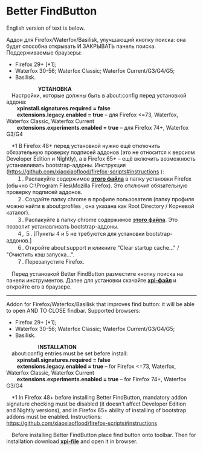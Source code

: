 ﻿# Better FindButton
English version of text is below.

Аддон для Firefox/Waterfox/Basilisk, улучшающий кнопку поиска: она будет способна открывать И ЗАКРЫВАТЬ панель поиска.
Поддерживаемые браузеры:
- Firefox 29+ \[\*1\];
- Waterfox 30-56; Waterfox Classic; Waterfox Current/G3/G4/G5;
- Basilisk.

      **УСТАНОВКА**</br>
 Настройки, которые должны быть в about:config перед установкой аддона:</br>
  <b>xpinstall.signatures.required = false</b></br>
  <b>extensions.legacy.enabled = true</b> – для Firefox <=73, Waterfox, Waterfox Classic, Waterfox Current</br>
  <b>extensions.experiments.enabled = true</b> – для Firefox 74+, Waterfox G3/G4</br>

 \*1 В Firefox 48+ перед установкой нужно ещё отключить обязательную проверку подписей аддонов (это не относится к версиям Developer Edition и Nightly), а в Firefox 65+ – ещё включить возможность устанавливать bootstrap-аддоны. Инструкция (https://github.com/xiaoxiaoflood/firefox-scripts#instructions ):</br>
  １. Распакуйте содержимое <b>[этого файла](https://raw.githubusercontent.com/xiaoxiaoflood/firefox-scripts/master/fx-folder.zip)</b> в папку установки Firefox (обычно C:\Program Files\Mozilla Firefox). Это отключит обязательную проверку подписей аддонов.</br>
  ２. Создайте папку chrome в профиле пользователя (папку профиля можно найти в about:profiles , она указана как Root Directory / Корневой каталог).</br>
  ３. Распакуйте в папку chrome содержимое <b>[этого файла](https://raw.githubusercontent.com/xiaoxiaoflood/firefox-scripts/master/utils_extensions_only.zip)</b>. Это позволит устанавливать bootstrap-аддоны.</br>
  ４, ５. \[Пункты 4 и 5 не требуются для установки bootstrap-аддонов.\]</br>
  ６. Откройте about:support и кликните "Clear startup cache…" / "Очистить кэш запуска…".</br>
  ７. Перезапустите Firefox.

 Перед установкой Better FindButton разместите кнопку поиска на панели инструментов. Далее для установки скачайте <b>[xpi-файл](https://github.com/Mikhail-M12/Better-FindButton/releases/download/v1.0/betterfindbutton.xpi)</b> и откройте его в браузере.



****************************************************

Addon for Firefox/Waterfox/Basilisk that improves find button: it will be able to open AND TO CLOSE findbar.
Supported browsers:
- Firefox 29+ \[\*1\];
- Waterfox 30-56; Waterfox Classic; Waterfox Current/G3/G4/G5;
- Basilisk.

      **INSTALLATION**</br>
 about:config entries must be set before install:</br>
  <b>xpinstall.signatures.required = false</b></br>
  <b>extensions.legacy.enabled = true</b> – for Firefox <=73, Waterfox, Waterfox Classic, Waterfox Current</br>
  <b>extensions.experiments.enabled = true</b> – for Firefox 74+, Waterfox G3/G4</br>

 \*1 In Firefox 48+ before installing Better FindButton, mandatory addon signature checking must be disabled (it doesn't affect Developer Edition and Nightly versions), and in Firefox 65+ ability of installing of bootstrap addons must be enabled. Instructions: https://github.com/xiaoxiaoflood/firefox-scripts#instructions

 Before installing Better FindButton place find button onto toolbar. Then for installation download <b>[xpi-file](https://github.com/Mikhail-M12/Better-FindButton/releases/download/v1.0/betterfindbutton.xpi)</b> and open it in browser.
